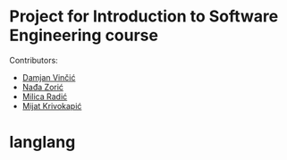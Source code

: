 # Project for Introduction to Software Engineering course

Contributors:
- [Damjan Vinčić](https://github.com/DamjanVincic)
- [Nađa Zorić](https://github.com/zoricnadja)
- [Milica Radić](https://github.com/milicaradicc)
- [Mijat Krivokapić](https://github.com/mijatkrivokapic)
# langlang
